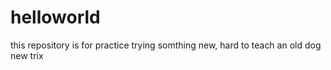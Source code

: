 # helloworld
this repository is for practice
trying somthing new, hard to teach an old dog new trix

